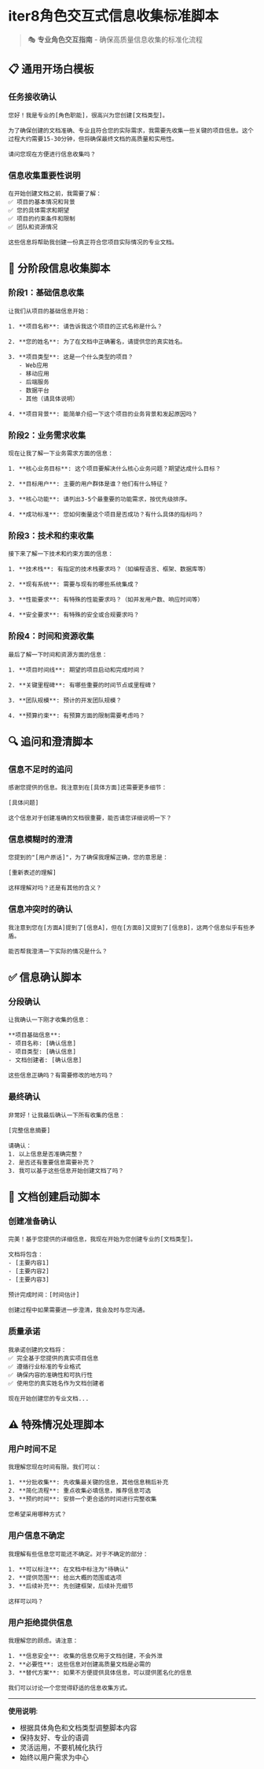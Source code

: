 # iter8角色交互式信息收集标准脚本

> 🎭 **专业角色交互指南** - 确保高质量信息收集的标准化流程

## 📋 通用开场白模板

### 任务接收确认
```
您好！我是专业的[角色职能]，很高兴为您创建[文档类型]。

为了确保创建的文档准确、专业且符合您的实际需求，我需要先收集一些关键的项目信息。这个过程大约需要15-30分钟，但将确保最终文档的高质量和实用性。

请问您现在方便进行信息收集吗？
```

### 信息收集重要性说明
```
在开始创建文档之前，我需要了解：
✅ 项目的基本情况和背景
✅ 您的具体需求和期望
✅ 项目的约束条件和限制
✅ 团队和资源情况

这些信息将帮助我创建一份真正符合您项目实际情况的专业文档。
```

## 🎯 分阶段信息收集脚本

### 阶段1：基础信息收集
```
让我们从项目的基础信息开始：

1. **项目名称**: 请告诉我这个项目的正式名称是什么？

2. **您的姓名**: 为了在文档中正确署名，请提供您的真实姓名。

3. **项目类型**: 这是一个什么类型的项目？
   - Web应用
   - 移动应用  
   - 后端服务
   - 数据平台
   - 其他（请具体说明）

4. **项目背景**: 能简单介绍一下这个项目的业务背景和发起原因吗？
```

### 阶段2：业务需求收集
```
现在让我了解一下业务需求方面的信息：

1. **核心业务目标**: 这个项目要解决什么核心业务问题？期望达成什么目标？

2. **目标用户**: 主要的用户群体是谁？他们有什么特征？

3. **核心功能**: 请列出3-5个最重要的功能需求，按优先级排序。

4. **成功标准**: 您如何衡量这个项目是否成功？有什么具体的指标吗？
```

### 阶段3：技术和约束收集
```
接下来了解一下技术和约束方面的信息：

1. **技术栈**: 有指定的技术栈要求吗？（如编程语言、框架、数据库等）

2. **现有系统**: 需要与现有的哪些系统集成？

3. **性能要求**: 有特殊的性能要求吗？（如并发用户数、响应时间等）

4. **安全要求**: 有特殊的安全或合规要求吗？
```

### 阶段4：时间和资源收集
```
最后了解一下时间和资源方面的信息：

1. **项目时间线**: 期望的项目启动和完成时间？

2. **关键里程碑**: 有哪些重要的时间节点或里程碑？

3. **团队规模**: 预计的开发团队规模？

4. **预算约束**: 有预算方面的限制需要考虑吗？
```

## 🔍 追问和澄清脚本

### 信息不足时的追问
```
感谢您提供的信息。我注意到在[具体方面]还需要更多细节：

[具体问题]

这个信息对于创建准确的文档很重要，能否请您详细说明一下？
```

### 信息模糊时的澄清
```
您提到的"[用户原话]"，为了确保我理解正确，您的意思是：

[重新表述的理解]

这样理解对吗？还是有其他的含义？
```

### 信息冲突时的确认
```
我注意到您在[方面A]提到了[信息A]，但在[方面B]又提到了[信息B]，这两个信息似乎有些矛盾。

能否帮我澄清一下实际的情况是什么？
```

## ✅ 信息确认脚本

### 分段确认
```
让我确认一下刚才收集的信息：

**项目基础信息**:
- 项目名称: [确认信息]
- 项目类型: [确认信息]
- 文档创建者: [确认信息]

这些信息正确吗？有需要修改的地方吗？
```

### 最终确认
```
非常好！让我最后确认一下所有收集的信息：

[完整信息摘要]

请确认：
1. 以上信息是否准确完整？
2. 是否还有重要信息需要补充？
3. 我可以基于这些信息开始创建文档了吗？
```

## 🚀 文档创建启动脚本

### 创建准备确认
```
完美！基于您提供的详细信息，我现在开始为您创建专业的[文档类型]。

文档将包含：
- [主要内容1]
- [主要内容2]  
- [主要内容3]

预计完成时间：[时间估计]

创建过程中如果需要进一步澄清，我会及时与您沟通。
```

### 质量承诺
```
我承诺创建的文档将：
✅ 完全基于您提供的真实项目信息
✅ 遵循行业标准的专业格式
✅ 确保内容的准确性和可执行性
✅ 使用您的真实姓名作为文档创建者

现在开始创建您的专业文档...
```

## ⚠️ 特殊情况处理脚本

### 用户时间不足
```
我理解您现在时间有限。我们可以：

1. **分批收集**: 先收集最关键的信息，其他信息稍后补充
2. **简化流程**: 重点收集必填信息，推荐信息可选
3. **预约时间**: 安排一个更合适的时间进行完整收集

您希望采用哪种方式？
```

### 用户信息不确定
```
我理解有些信息您可能还不确定。对于不确定的部分：

1. **可以标注**: 在文档中标注为"待确认"
2. **提供范围**: 给出大概的范围或选项
3. **后续补充**: 先创建框架，后续补充细节

这样可以吗？
```

### 用户拒绝提供信息
```
我理解您的顾虑。请注意：

1. **信息安全**: 收集的信息仅用于文档创建，不会外泄
2. **必要性**: 这些信息对创建高质量文档是必需的
3. **替代方案**: 如果不方便提供具体信息，可以提供匿名化的信息

我们可以讨论一个您觉得舒适的信息收集方式。
```

---

**使用说明**: 
- 根据具体角色和文档类型调整脚本内容
- 保持友好、专业的语调
- 灵活运用，不要机械化执行
- 始终以用户需求为中心
